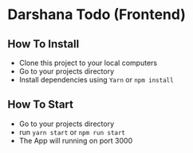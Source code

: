# Darshana Todo (Frontend)

## How To Install
* Clone this project to your local computers
* Go to your projects directory
* Install dependencies using `Yarn` or `npm install`

## How To Start
* Go to your projects directory
* run `yarn start` or `npm run start`
* The App will running on port 3000